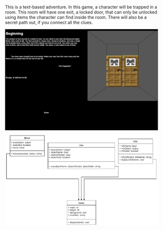 This is a text-based adventure.
In this game, a character will be trapped in a room. This room will have one exit, a locked door, that can only be unlocked using items the character can find inside the room. There will also be a secret path out, if you connect all the clues.


![Text](https://github.com/Cosmaniac/PythonGroupGame/blob/master/TextAdventure/Text.png)

![TextAdventure](https://github.com/Cosmaniac/PythonGroupGame/blob/master/TextAdventure/TextAdventure.png)
